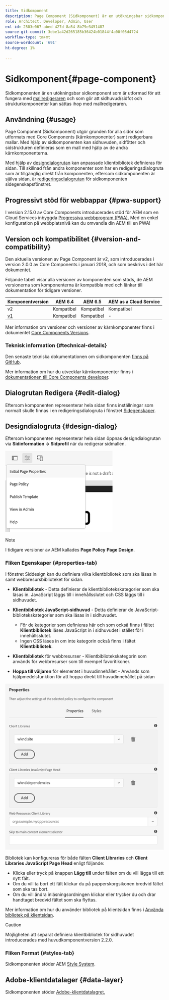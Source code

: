 ```yaml
---
title: Sidkomponent
description: Page Component (Sidkomponent) är en utökningsbar sidkomponent som är avsedd att fungera tillsammans med mallredigeraren och som gör att sidhuvud/sidfot och strukturkomponenter kan monteras tillsammans med mallredigeraren.
role: Architect, Developer, Admin, User
exl-id: 2503e067-abed-427d-8a54-8b79e3451487
source-git-commit: 3ebe1a42d265185b36424b01844f4a00f05d4724
workflow-type: tm+mt
source-wordcount: '691'
ht-degree: 1%

---
```


# Sidkomponent{#page-component}

Sidkomponenten är en utökningsbar sidkomponent som är utformad för att fungera med [mallredigeraren](https://docs.adobe.com/content/help/en/experience-manager-cloud-service/sites/authoring/features/templates.html) och som gör att sidhuvud/sidfot och strukturkomponenter kan sättas ihop med mallredigeraren.

## Användning {#usage}

Page Component (Sidkomponent) utgör grunden för alla sidor som utformats med Core Components (kärnkomponenter) samt redigerbara mallar. Med hjälp av sidkomponenten kan sidhuvuden, sidfötter och sidstrukturen definieras som en mall med hjälp av de andra kärnkomponenterna.

Med hjälp av [designdialogrutan](#design-dialog) kan anpassade klientbibliotek definieras för sidan. Till skillnad från andra komponenter som har en redigeringsdialogruta som är tillgänglig direkt från komponenten, eftersom sidkomponenten är själva sidan, är [redigeringsdialogrutan](#edit-dialog) för sidkomponenten sidegenskapsfönstret.

## Progressivt stöd för webbappar {#pwa-support}

I version 2.15.0 av Core Components introducerades stöd för AEM som en Cloud Services inbyggda [Progressiva webbprogram (PWA).](https://experienceleague.adobe.com/docs/experience-manager-cloud-service/sites/authoring/features/enable-pwa.html) Med en enkel konfiguration på webbplatsnivå kan du omvandla din AEM till en PWA!

## Version och kompatibilitet {#version-and-compatibility}

Den aktuella versionen av Page Component är v2, som introducerades i version 2.0.0 av Core Components i januari 2018, och som beskrivs i det här dokumentet.

Följande tabell visar alla versioner av komponenten som stöds, de AEM versionerna som komponenterna är kompatibla med och länkar till dokumentation för tidigare versioner.

| Komponentversion | AEM 6.4 | AEM 6.5 | AEM as a Cloud Service |
|---|---|---|---|
| v2 | Kompatibel | Kompatibel | Kompatibel |
| [v1](v1/page-v1.md) | Kompatibel | Kompatibel | - |

Mer information om versioner och versioner av kärnkomponenter finns i dokumentet [Core Components Versions](/help/versions.md).

### Teknisk information {#technical-details}

Den senaste tekniska dokumentationen om sidkomponenten [finns på GitHub](https://adobe.com/go/aem_cmp_tech_page_v2).

Mer information om hur du utvecklar kärnkomponenter finns i [dokumentationen till Core Components developer](/help/developing/overview.md).

## Dialogrutan Redigera {#edit-dialog}

Eftersom komponenten representerar hela sidan finns inställningar som normalt skulle finnas i en redigeringsdialogruta i fönstret [Sidegenskaper](https://docs.adobe.com/content/help/en/experience-manager-cloud-service/sites/authoring/fundamentals/page-properties.html).

## Designdialogruta {#design-dialog}

Eftersom komponenten representerar hela sidan öppnas designdialogrutan via **Sidinformation -> Sidprofil** när du redigerar sidmallen.

![Sidprofil](/help/assets/page-policy.png)

>[!NOTE]
>
>I tidigare versioner av AEM kallades **Page Policy** **Page Design**.

### Fliken Egenskaper {#properties-tab}

I fönstret Siddesign kan du definiera vilka klientbibliotek som ska läsas in samt webbresursbiblioteket för sidan.

* **Klientbibliotek**  - Detta definierar de klientbibliotekskategorier som ska läsas in. JavaScript läggs till i innehållsslutet och CSS läggs till i sidhuvudet.
* **Klientbibliotek JavaScript-sidhuvud**  - Detta definierar de JavaScript-bibliotekskategorier som ska läsas in i sidhuvudet.
   * För de kategorier som definieras här och som också finns i fältet **Klientbibliotek** läses JavaScript in i sidhuvudet i stället för i innehållsslutet.
   * Ingen CSS läses in om inte kategorin också finns i fältet **Klientbibliotek**.

* **Klientbibliotek**  för webbresurser - Klientbibliotekskategorin som används för webbresurser som till exempel favoritikoner.

* **Hoppa till väljaren**  för elementet i huvudinnehållet - Används som hjälpmedelsfunktion för att hoppa direkt till huvudinnehållet på sidan

![Designdialogruta för sidkomponent](/help/assets/page-design.png)

Bibliotek kan konfigureras för både fälten **Client Libraries** och **Client Libraries JavaScript Page Head** enligt följande:

* Klicka eller tryck på knappen **Lägg till** under fälten om du vill lägga till ett nytt fält.
* Om du vill ta bort ett fält klickar du på papperskorgsikonen bredvid fältet som ska tas bort.
* Om du vill ändra inläsningsordningen klickar eller trycker du och drar handtaget bredvid fältet som ska flyttas.

Mer information om hur du använder bibliotek på klientsidan finns i [Använda bibliotek på klientsidan](https://helpx.adobe.com/experience-manager/6-5/sites/developing/using/clientlibs.html).

>[!CAUTION]
>
>Möjligheten att separat definiera klientbibliotek för sidhuvudet introducerades med huvudkomponentversion 2.2.0.

### Fliken Format {#styles-tab}

Sidkomponenten stöder AEM [Style System](/help/get-started/authoring.md#component-styling).

## Adobe-klientdatalager {#data-layer}

Sidkomponenten stöder [Adobe-klientdatalagret.](/help/developing/data-layer/overview.md)
